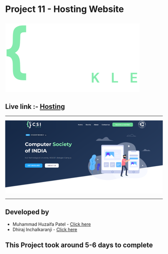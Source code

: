# Project 11 - Hosting Website

<!-- ![js](https://img.shields.io/badge/JS-Bootcamp-yellow) ![](https://img.shields.io/badge/HTML-Project_11-green) -->

## ![LCO Mascout](./assets/images/logo-preview.png)

## Live link :- [Hosting](https://csi-kle.netlify.app/)

---

![preview](./assets/images/preview.png)

---
## Developed by

- Muhammad Huzaifa Patel -  [Click here](https://mdhuzaifa.tech/)
- Dhiraj Inchalkaranji -  [Click here](https://dhiraj-dev.tech/)

## This Project took around 5-6 days to complete

 
